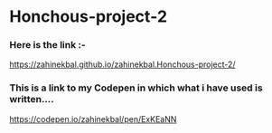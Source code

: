 # Honchous-project-2

### Here is the link :-

 https://zahinekbal.github.io/zahinekbal.Honchous-project-2/
 
 ### This is a link to my Codepen in which what i have used is written....
 
 https://codepen.io/zahinekbal/pen/ExKEaNN
